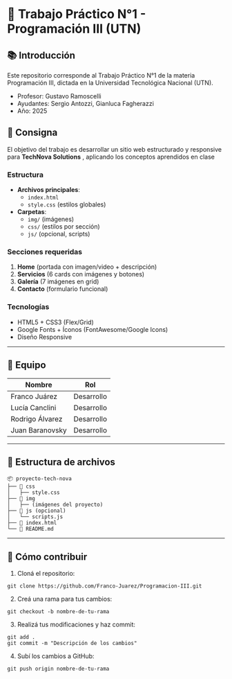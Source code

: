 # 📌 Trabajo Práctico N°1 - Programación III (UTN)  

## 📚 Introducción
Este repositorio corresponde al Trabajo Práctico N°1 de la materia Programación III, dictada en la Universidad Tecnológica Nacional (UTN).

- Profesor: Gustavo Ramoscelli
- Ayudantes: Sergio Antozzi, Gianluca Fagherazzi
- Año: 2025

## 🎯 Consigna  
El objetivo del trabajo es desarrollar un sitio web estructurado y responsive para **TechNova Solutions** , aplicando los conceptos aprendidos en clase

### Estructura  
- **Archivos principales**:  
  - `index.html`  
  - `style.css` (estilos globales)  
- **Carpetas**:  
  - `img/` (imágenes)  
  - `css/` (estilos por sección)  
  - `js/` (opcional, scripts)  

### Secciones requeridas  
1. **Home** (portada con imagen/video + descripción)  
2. **Servicios** (6 cards con imágenes y botones)  
3. **Galería** (7 imágenes en grid)  
4. **Contacto** (formulario funcional)  

### Tecnologías  
- HTML5 + CSS3 (Flex/Grid)  
- Google Fonts + Íconos (FontAwesome/Google Icons)  
- Diseño Responsive

---

## 👥 Equipo  
| Nombre               | Rol          |  
|----------------------|--------------|  
| Franco Juárez        | Desarrollo   |  
| Lucía Canclini       | Desarrollo   |  
| Rodrigo Álvarez      | Desarrollo   |  
| Juan Baranovsky      | Desarrollo   |  

---

## 📂 Estructura de archivos  
```plaintext
📦 proyecto-tech-nova
├── 📂 css
│   ├── style.css
├── 📂 img
│   ├── (imágenes del proyecto)
├── 📂 js (opcional)
│   └── scripts.js
├── 📜 index.html
└── 📜 README.md
```

---

## 🚀 Cómo contribuir

1. Cloná el repositorio:

```plaintext
git clone https://github.com/Franco-Juarez/Programacion-III.git
```

2. Creá una rama para tus cambios:

```plaintext
git checkout -b nombre-de-tu-rama
```
3. Realizá tus modificaciones y haz commit:

```plaintext
git add .
git commit -m "Descripción de los cambios"
```

4. Subí los cambios a GitHub:

```plaintext
git push origin nombre-de-tu-rama
```
